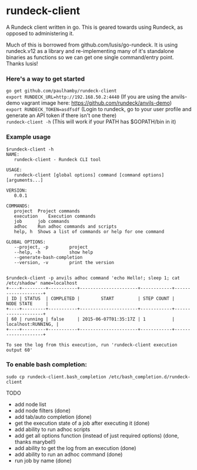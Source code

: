 # rundeck-client

A Rundeck client written in go. This is geared towards using Rundeck, as opposed to administering it.

Much of this is borrowed from github.com/lusis/go-rundeck. It is using rundeck.v12 as a library and re-implementing many of it's standalone binaries as functions so we can get one single command/entry point. Thanks lusis!

### Here's a way to get started

`go get github.com/paulhamby/rundeck-client`   
`export RUNDECK_URL=http://192.168.50.2:4440` (If you are using the anvils-demo vagrant image here: https://github.com/rundeck/anvils-demo)   
`export RUNDECK_TOKEN=asdfsdf` (Login to rundeck, go to your user profile and generate an API token if there isn't one there)   
`rundeck-client -h` (This will work if your PATH has $GOPATH/bin in it)   

### Example usage
```
$rundeck-client -h
NAME:
   rundeck-client - Rundeck CLI tool

USAGE:
   rundeck-client [global options] command [command options] [arguments...]

VERSION:
   0.0.1

COMMANDS:
   project	Project commands
   execution	Execution commands
   job		job commands
   adhoc	Run adhoc commands and scripts
   help, h	Shows a list of commands or help for one command
   
GLOBAL OPTIONS:
   --project, -p 		project
   --help, -h			show help
   --generate-bash-completion	
   --version, -v		print the version
   
```   
   

```
$rundeck-client -p anvils adhoc command 'echo Hello!; sleep 1; cat /etc/shadow' name=localhost
+----+---------+-----------+----------------------+------------+--------------------+
| ID | STATUS  | COMPLETED |        START         | STEP COUNT |     NODE STATE     |
+----+---------+-----------+----------------------+------------+--------------------+
| 60 | running | false     | 2015-06-07T01:35:17Z | 1          | localhost:RUNNING, |
+----+---------+-----------+----------------------+------------+--------------------+

To see the log from this execution, run 'rundeck-client execution output 60'

```

### To enable bash completion:

`sudo cp rundeck-client.bash_completion /etc/bash_completion.d/rundeck-client`

TODO
- add node list   
- add node filters (done)   
- add tab/auto completion (done)   
- get the execution state of a job after executing it (done)   
- add ability to run adhoc scripts   
- add get all options function (instead of just required options) (done, thanks marybel!)   
- add ability to get the log from an execution (done)   
- add ability to run an adhoc command (done)   
- run job by name (done)   
